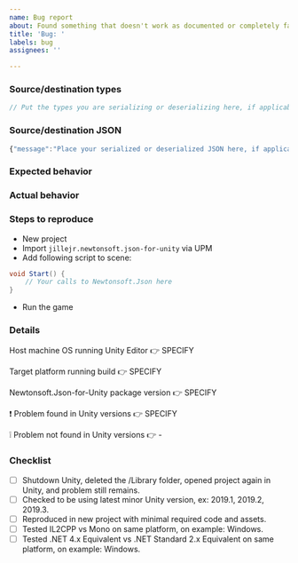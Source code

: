 ```yaml
---
name: Bug report
about: Found something that doesn't work as documented or completely fails.
title: 'Bug: '
labels: bug
assignees: ''

---
```


<!--

If you have questions about how to use Json.NET, please read the Json.NET documentation or ask on Stack Overflow.
There are thousands of Json.NET questions on Stack Overflow with the json.net tag.

https://www.newtonsoft.com/json/help
https://stackoverflow.com/questions/tagged/json.net

These GitHub issues are only for reporting bugs with the package itself.

⚠ Please note that this project is released with a Contributor Code of Conduct.
By participating in this project you agree to abide by its terms.
Read more: https://github.com/jilleJr/Newtonsoft.Json-for-Unity/blob/master/CODE_OF_CONDUCT.md

-->

### Source/destination types

```csharp
// Put the types you are serializing or deserializing here, if applicable
```

### Source/destination JSON

```javascript
{"message":"Place your serialized or deserialized JSON here, if applicable"}
```

### Expected behavior

<!-- What did you expect to happen? -->

### Actual behavior

<!-- What happened instead? -->

### Steps to reproduce

- New project
- Import `jillejr.newtonsoft.json-for-unity` via UPM
- Add following script to scene:

```csharp
void Start() {
    // Your calls to Newtonsoft.Json here
}
```

- Run the game

### Details

<!-- Windows/Mac/Linux? What dialect and version? -->
Host machine OS running Unity Editor 👉 SPECIFY

<!-- Unity build target. Windows/Mac/Linux/Android/iOS/WebGL/etc. -->
Target platform running build 👉 SPECIFY

<!-- Found in manifest.json & Package Manager window. -->
Newtonsoft.Json-for-Unity package version 👉 SPECIFY

<!-- Version of Unity where bug is found. Specify multiple if applicable -->
❗️ Problem found in Unity versions 👉 SPECIFY

<!-- Version of Unity where bug cannot be reproduced. Specify multiple if applicable -->
❕ Problem not found in Unity versions 👉 -

### Checklist

<!--
Fill in with "x" between the brackets to confirm you've completed the task. Like so:
- [x] Completed task
-->

- [ ] Shutdown Unity, deleted the /Library folder, opened project again in Unity, and problem still remains.
- [ ] Checked to be using latest minor Unity version, ex: 2019.1, 2019.2, 2019.3.
- [ ] Reproduced in new project with minimal required code and assets.
- [ ] Tested IL2CPP vs Mono on same platform, on example: Windows.
- [ ] Tested .NET 4.x Equivalent vs .NET Standard 2.x Equivalent on same platform, on example: Windows.
